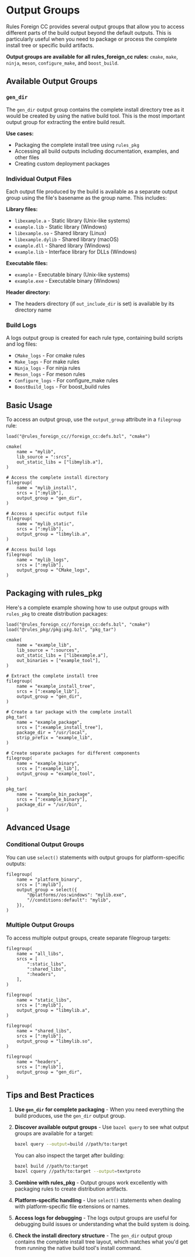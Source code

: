 # Output Groups

Rules Foreign CC provides several output groups that allow you to access different parts of the build output beyond the default outputs. This is particularly useful when you need to package or process the complete install tree or specific build artifacts.

**Output groups are available for all rules_foreign_cc rules:** `cmake`, `make`, `ninja`, `meson`, `configure_make`, and `boost_build`.

## Available Output Groups

### `gen_dir`

The `gen_dir` output group contains the complete install directory tree as it would be created by using the native build tool. This is the most important output group for extracting the entire build result.

**Use cases:**
- Packaging the complete install tree using `rules_pkg`
- Accessing all build outputs including documentation, examples, and other files
- Creating custom deployment packages

### Individual Output Files

Each output file produced by the build is available as a separate output group using the file's basename as the group name. This includes:

**Library files:**
- `libexample.a` - Static library (Unix-like systems)
- `example.lib` - Static library (Windows)
- `libexample.so` - Shared library (Linux)
- `libexample.dylib` - Shared library (macOS)  
- `example.dll` - Shared library (Windows)
- `example.lib` - Interface library for DLLs (Windows)

**Executable files:**
- `example` - Executable binary (Unix-like systems)
- `example.exe` - Executable binary (Windows)

**Header directory:**
- The headers directory (if `out_include_dir` is set) is available by its directory name

### Build Logs

A logs output group is created for each rule type, containing build scripts and log files:

- `CMake_logs` - For cmake rules
- `Make_logs` - For make rules  
- `Ninja_logs` - For ninja rules
- `Meson_logs` - For meson rules
- `Configure_logs` - For configure_make rules
- `BoostBuild_logs` - For boost_build rules

## Basic Usage

To access an output group, use the `output_group` attribute in a `filegroup` rule:

```starlark
load("@rules_foreign_cc//foreign_cc:defs.bzl", "cmake")

cmake(
    name = "mylib",
    lib_source = ":srcs",
    out_static_libs = ["libmylib.a"],
)

# Access the complete install directory
filegroup(
    name = "mylib_install",
    srcs = [":mylib"],
    output_group = "gen_dir",
)

# Access a specific output file
filegroup(
    name = "mylib_static",
    srcs = [":mylib"],
    output_group = "libmylib.a",
)

# Access build logs
filegroup(
    name = "mylib_logs",
    srcs = [":mylib"],
    output_group = "CMake_logs",
)
```

## Packaging with rules_pkg

Here's a complete example showing how to use output groups with `rules_pkg` to create distribution packages:

```starlark
load("@rules_foreign_cc//foreign_cc:defs.bzl", "cmake")
load("@rules_pkg//pkg:pkg.bzl", "pkg_tar")

cmake(
    name = "example_lib",
    lib_source = ":sources",
    out_static_libs = ["libexample.a"],
    out_binaries = ["example_tool"],
)

# Extract the complete install tree
filegroup(
    name = "example_install_tree",
    srcs = [":example_lib"],
    output_group = "gen_dir",
)

# Create a tar package with the complete install
pkg_tar(
    name = "example_package",
    srcs = [":example_install_tree"],
    package_dir = "/usr/local",
    strip_prefix = "example_lib",
)

# Create separate packages for different components
filegroup(
    name = "example_binary",
    srcs = [":example_lib"],
    output_group = "example_tool",
)

pkg_tar(
    name = "example_bin_package",
    srcs = [":example_binary"],
    package_dir = "/usr/bin",
)
```

## Advanced Usage

### Conditional Output Groups

You can use `select()` statements with output groups for platform-specific outputs:

```starlark
filegroup(
    name = "platform_binary",
    srcs = [":mylib"],
    output_group = select({
        "@platforms//os:windows": "mylib.exe",
        "//conditions:default": "mylib",
    }),
)
```

### Multiple Output Groups

To access multiple output groups, create separate filegroup targets:

```starlark
filegroup(
    name = "all_libs",
    srcs = [
        ":static_libs",
        ":shared_libs",
        ":headers",
    ],
)

filegroup(
    name = "static_libs",
    srcs = [":mylib"],
    output_group = "libmylib.a",
)

filegroup(
    name = "shared_libs", 
    srcs = [":mylib"],
    output_group = "libmylib.so",
)

filegroup(
    name = "headers",
    srcs = [":mylib"],
    output_group = "gen_dir",
)
```

## Tips and Best Practices

1. **Use `gen_dir` for complete packaging** - When you need everything the build produces, use the `gen_dir` output group.

2. **Discover available output groups** - Use `bazel query` to see what output groups are available for a target:
   ```bash
   bazel query --output=build //path/to:target
   ```
   You can also inspect the target after building:
   ```bash
   bazel build //path/to:target
   bazel cquery //path/to:target --output=textproto
   ```

3. **Combine with rules_pkg** - Output groups work excellently with packaging rules to create distribution artifacts.

4. **Platform-specific handling** - Use `select()` statements when dealing with platform-specific file extensions or names.

5. **Access logs for debugging** - The logs output groups are useful for debugging build issues or understanding what the build system is doing.

6. **Check the install directory structure** - The `gen_dir` output group contains the complete install tree layout, which matches what you'd get from running the native build tool's install command.